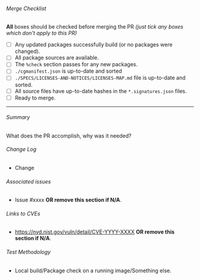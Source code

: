 <!--
COMMENT BLOCKS WILL NOT BE INCLUDED IN THE PR.
Feel free to delete sections of the template which do not apply to your PR, or add additional details
-->

###### Merge Checklist  <!-- REQUIRED -->
<!-- You can set them now ([x]) or set them later using the Github UI -->
**All** boxes should be checked before merging the PR *(just tick any boxes which don't apply to this PR)*

- [ ] Any updated packages successfully build (or no packages were changed).
- [ ] All package sources are available.
- [ ] The `%check` section passes for any new packages.
- [ ] `./cgmanifest.json` is up-to-date and sorted
- [ ] `./SPECS/LICENSES-AND-NOTICES/LICENSES-MAP.md` file is up-to-date and sorted.
- [ ] All source files have up-to-date hashes in the `*.signatures.json` files.
- [ ] Ready to merge.

---

###### Summary <!-- REQUIRED -->
<!-- Quick explanation of the changes. -->
What does the PR accomplish, why was it needed?

###### Change Log  <!-- REQUIRED -->
<!-- Detail the changes made here. -->
<!-- Please list any packages which will be affected by this change, if applicable. -->
<!-- Please list any CVES fixed by this change, if applicable. -->
- Change

###### Associated issues  <!-- optional -->
<!-- Link to Github issues if possible. -->
<!-- you can use "fixes #xxxx" to auto close an associated issue once the PR is merged -->
- Issue #xxxx **OR remove this section if N/A**.

###### Links to CVEs  <!-- optional -->

- <https://nvd.nist.gov/vuln/detail/CVE-YYYY-XXXX> **OR remove this section if N/A**.

###### Test Methodology
<!-- How as this test validated? i.e. local build, pipeline build etc. -->
- Local build/Package check on a running image/Something else.
